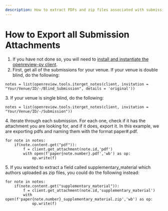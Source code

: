 ```yaml
---
description: How to extract PDFs and zip files associated with submissions.
---
```


# How to Export all Submission Attachments

1. If you have not done so, you will need to [install and instantiate the openreview-py client](../../getting-started/using-the-api/installing-and-instantiating-the-python-client.md).&#x20;
2. First, get all of the submissions for your venue. If your venue is double blind, do the following:&#x20;

```
notes = list(openreview.tools.iterget_notes(client, invitation = "Your/Venue/ID/-/Blind_Submission", details = 'original'))
```

3\. If your venue is single blind, do the following:&#x20;

```
notes = list(openreview.tools.iterget_notes(client, invitation = "Your/Venue/ID/-/Submission"))
```

4\. Iterate through each submission. For each one, check if it has the attachment you are looking for, and if it does, export it. In this example, we are exporting pdfs and naming them with the format paper#.pdf.

```
for note in notes:
    if(note.content.get("pdf")):
        f = client.get_attachment(note.id,'pdf')
        with open(f'paper{note.number}.pdf','wb') as op: 
            op.write(f)
```

5\. If you wanted to extract a field called supplementary\_material which authors uploaded as zip files, you could do the following instead:&#x20;

```
for note in notes:
    if(note.content.get("supplementary_material")):
        f = client.get_attachment(note.id,'supplementary_material')
        with open(f'paper{note.number}_supplementary_material.zip','wb') as op: 
            op.write(f)
```
